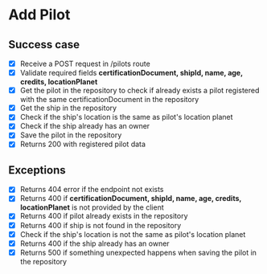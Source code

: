 # Add Pilot

## Success case
- [x] Receive a POST request in /pilots route
- [x] Validate required fields **certificationDocument, shipId, name, age, credits, locationPlanet**
- [x] Get the pilot in the repository to check if already exists a pilot registered with the same certificationDocument in the repository
- [x] Get the ship in the repository
- [x] Check if the ship's location is the same as pilot's location planet
- [x] Check if the ship already has an owner
- [x] Save the pilot in the repository
- [x] Returns 200 with registered pilot data

## Exceptions
- [x] Returns 404 error if the endpoint not exists
- [x] Returns 400 if **certificationDocument, shipId, name, age, credits, locationPlanet** is not provided by the client
- [x] Returns 400 if pilot already exists in the repository
- [x] Returns 400 if ship is not found in the repository
- [x] Check if the ship's location is not the same as pilot's location planet
- [x] Returns 400 if the ship already has an owner
- [x] Returns 500 if something unexpected happens when saving the pilot in the repository
